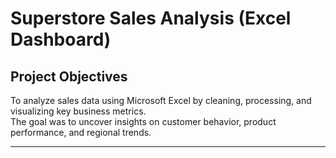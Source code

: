 # Superstore Sales Analysis (Excel Dashboard)

## Project Objectives

To analyze sales data using Microsoft Excel by cleaning, processing, and visualizing key business metrics.  
The goal was to uncover insights on customer behavior, product performance, and regional trends.

---

